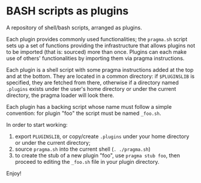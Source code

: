 # BASH scripts as plugins
A repository of shell/bash scripts, arranged as plugins.

Each plugin provides commonly used functionalities; the
```pragma.sh``` script sets up a set of functions providing the 
infrastructure that allows plugins not to be imported (that is: 
sourced) more than once. Plugins can each make use of others' 
functionalities by importing them via pragma instructions.

Each plugin is a shell script with some pragma instructions added 
at the top and at the bottom. They are located in a common directory:
if ```$PLUGINSLIB``` is specified, they are fetched from there, otherwise 
if a directory named ```.plugins``` exists under the user's home directory
or under the current directory, the pragma loader will look there.

Each plugin has a backing script whose name must follow a simple 
convention: for plugin "foo" the script must be named ```_foo.sh```.

In order to start working:
1. export ```PLUGINSLIB```, or copy/create ```.plugins``` under your home
directory or under the current directory;
2. source ```pragma.sh``` into the current shell (```. ./pragma.sh```)
3. to create the stub of a new plugin "foo", use ```pragma stub foo```,
then proceed to editing the ```_foo.sh``` file in your plugin directory.

Enjoy!
